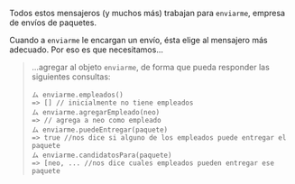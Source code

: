 Todos estos mensajeros (y muchos más) trabajan para `enviarme`, empresa de envíos de paquetes. 

Cuando a `enviarme` le encargan un envío, ésta elige al mensajero más adecuado. Por eso es que necesitamos...

> ...agregar al objeto `enviarme`, de forma que pueda responder las siguientes consultas: 
> 
> ```wollok
> ム enviarme.empleados()
> => [] // inicialmente no tiene empleados
> ム enviarme.agregarEmpleado(neo)
> => // agrega a neo como empleado
> ム enviarme.puedeEntregar(paquete) 
> => true //nos dice si alguno de los empleados puede entregar el paquete
> ム enviarme.candidatosPara(paquete) 
> => [neo, ... //nos dice cuales empleados pueden entregar ese paquete
> ```

